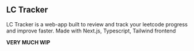 ## LC Tracker

LC Tracker is a web-app built to review and track your leetcode progress and improve faster. Made with Next.js, Typescript, Tailwind frontend

**VERY MUCH WIP**
